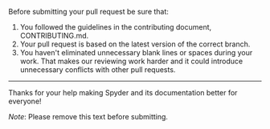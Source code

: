 Before submitting your pull request be sure that:

1. You followed the guidelines in the contributing document, CONTRIBUTING.md.
2. Your pull request is based on the latest version of the correct branch.
3. You haven't eliminated unnecessary blank lines or spaces during your work.
   That makes our reviewing work harder and it could introduce unnecessary
   conflicts with other pull requests.

----

Thanks for your help making Spyder and its documentation better for everyone!

*Note*: Please remove this text before submitting.
